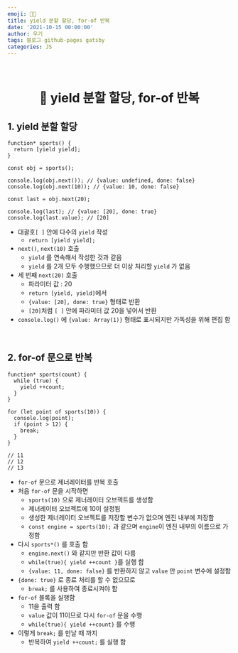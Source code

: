 ```yaml
---
emoji: 👨‍💻
title: yield 분할 할당, for-of 반복
date: '2021-10-15 00:00:00'
author: 우기
tags: 블로그 github-pages gatsby
categories: JS
---
```


<br>

<h1 align="center">
  👋  yield 분할 할당, for-of 반복
</h1>

## 1. yield 분할 할당

```tsx
function* sports() {
  return [yield yield];
}

const obj = sports();

console.log(obj.next()); // {value: undefined, done: false}
console.log(obj.next(10)); // {value: 10, done: false}

const last = obj.next(20);

console.log(last); // {value: [20], done: true}
console.log(last.value); // [20]
```

- 대괄호`[ ]` 안에 다수의 `yield` 작성
  - `return [yield yield];`
- `next()`, `next(10)` 호출
  - `yield` 를 연속해서 작성한 것과 같음
  - `yield` 를 2개 모두 수행했으므로 더 이상 처리할 `yield` 가 없음
- 세 번째 `next(20)` 호출
  - 파라미터 값 : 20
  - `return [yield, yield]`에서
  - `{value: [20], done: true}` 형태로 반환
  - `[20]`처럼 `[ ]` 안에 파라미터 값 20을 넣어서 반환
- `console.log()` 에 `{value: Array(1)}` 형태로 표시되지만 가독성을 위해 편집 함

<br>

## 2. for-of 문으로 반복

```tsx
function* sports(count) {
  while (true) {
    yield ++count;
  }
}

for (let point of sports(10)) {
  console.log(point);
  if (point > 12) {
    break;
  }
}

// 11
// 12
// 13
```

- `for-of` 문으로 제너레이터를 반복 호출
- 처음 `for-of` 문을 시작하면
  - `sports(10)` 으로 제너레이터 오브젝트를 생성함
  - 제너레이터 오브젝트에 10이 설정됨
  - 생성한 제너레이터 오브젝트를 저장할 변수가 없으며 엔진 내부에 저장함
  - `const engine = sports(10);` 과 같으며 `engine`이 엔진 내부의 이름으로 가정함
- 다시 `sports*()` 를 호출 함
  - `engine.next()` 와 같지만 반환 값이 다름
  - `while(true){ yield ++count }`를 실행 함
  - `{value: 11, done: false}` 를 반환하지 않고 `value` 만 `point` 변수에 설정함
- `{done: true}` 로 종료 처리를 할 수 없으므로
  - `break;` 를 사용하여 종료시켜야 함
- `for-of` 블록을 실행함
  - 11을 출력 함
  - `value` 값이 11이므로 다시 `for-of` 문을 수행
  - `while(true){ yield ++count}` 를 수행
- 이렇게 `break;` 를 만날 때 까지
  - 반복하여 `yield ++count;` 를 실행 함

<br>

```toc

```

